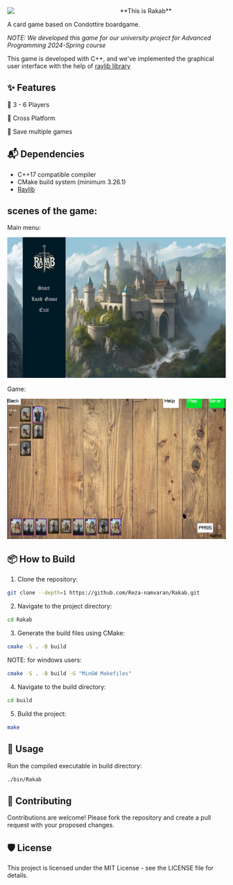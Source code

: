 <img align="left" style="width:260px" src="./assets/pics/Game_logo" width="288px">
**This is Rakab**

A card game based on Condottire boardgame.

*NOTE: We developed this game for our university project for Advanced Programming 2024-Spring course*

This game is developed with C++, and we've implemented the graphical user interface with the help of [raylib library](https://github.com/raysan5/raylib)

## ✨ Features

🔹 3 - 6 Players

🔹 Cross Platform

🔹 Save multiple games

## 📬 Dependencies

- C++17 compatible compiler
- CMake build system (minimum 3.26.1)
- [Raylib](https://github.com/raysan5/raylib)

## scenes of the game:

Main menu:

![Main_Menu_Screenshot](./assets/pics/main_menu.png?raw=true)

Game:

![Game](./assets/pics/game_board.png?raw=true)

## 📦 How to Build

1. Clone the repository:

```bash
git clone --depth=1 https://github.com/Reza-namvaran/Rakab.git
```


2. Navigate to the project directory:
```bash
cd Rakab
```

3. Generate the build files using CMake:
```bash
cmake -S . -B build
```

NOTE: for windows users:
```bash
cmake -S . -B build -G "MinGW Makefiles"
```

4. Navigate to the build directory:
```bash
cd build
```

5. Build the project:
```bash
make
```

## 🏹 Usage

Run the compiled executable in build directory:
```bash
./bin/Rakab
```

## 👥 Contributing

Contributions are welcome! Please fork the repository and create a pull request with your proposed changes.

## 🛡️ License

This project is licensed under the MIT License - see the LICENSE file for details.

